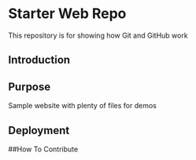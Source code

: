 # Starter Web Repo

This repository is for showing how Git and GitHub work

## Introduction

## Purpose

Sample website with plenty of files for demos

## Deployment

##How To Contribute